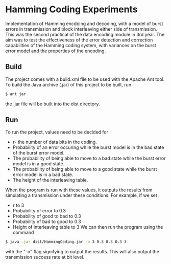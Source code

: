 # Hamming Coding Experiments
Implementation of Hamming encdoing and decoding, with a model of burst errors in transmission and block interleaving either side of transmission. This was the second practical of the data encoding module in 3rd year. The aim was to test the effectiveness of the error detection and correction capabilities of the Hamming coding system, with variances on the burst error model and the properties of the encoding.

Build
----------
The project comes with a build.xml file to be used with the Apache Ant tool. To build the Java archive (.jar) of this project to be built, run
```sh
$ ant jar
```
the .jar file will be built into the dist directory.

Run
----------
To run the project, values need to be decided for :
* r- the number of data bits in the coding.
* Probability of an error occuring while the burst model is in the bad state of the burst error model.
* The probability of being able to move to a bad state while the burst error model is in a good state.
* The probability of being able to move to a good state while the burst error model is in a bad state.
* The height of the interleaving table.

When the program is run with these values, it outputs the results from simulating a transmission under these conditions. For example, if we set :
* r to 3
* Probability of error to 0.3
* Probability of good to bad to 0.3
* Probability of bad to good to 0.3
* Height of interleaving table to 3
We can then run the program using the command
```sh
$ java -jar dist/HammingCoding.jar -o 3 0.3 0.3 0.3 3
```
with the "-o" flag signifying to output the results. This will also output the transmission success rate at bit level.
